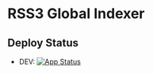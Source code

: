 # RSS3 Global Indexer

## Deploy Status
- DEV: [![App Status](https://argocd.naturalselectionlabs.com/api/badge?name=global-indexer-dev&revision=true)](https://argocd.naturalselectionlabs.com/applications/global-indexer-dev)
